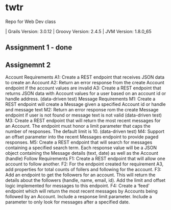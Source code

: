 # twtr
Repo for Web Dev class

| Grails Version: 3.0.12
| Groovy Version: 2.4.5
| JVM Version: 1.8.0_65

## Assignment 1 - done

## Assignemnt 2 
Account Requirements
A1: Create a REST endpoint that receives JSON data to create an Account
A2: Return an error response from the create Account endpoint if the account values are invalid
A3: Create a REST endpoint that returns JSON data with Account values for a user based on an account id or handle address. (data-driven test)
Message Requirements
M1: Create a REST endpoint will create a Message given a specified Account id or handle and message text
M2: Return an error response rom the create Message endpoint if user is not found or message text is not valid (data-driven test)
M3: Create a REST endpoint that will return the most recent messages for an Account. The endpoint must honor a limit parameter that caps the number of responses. The default limit is 10. (data-driven test)
M4: Support an offset parameter into the recent Messages endpoint to provide paged responses.
M5: Create a REST endpoint that will search for messages containing a specified search term. Each response value will be a JSON object containing the Message details (text, date) as well as the Account (handle)
Follow Requirements
F1: Create a REST endpoint that will allow one account to follow another.
F2: For the endpoint created for requirement A3, add properties for total counts of follers and following for the account.
F3: Add an endpoint to get the followers for an account. This will return the details about the followers (handle, name, email, id). Add the limit and offset logic implemented for messages to this endpoint.
F4: Create a ‘feed’ endpoint which will return the most recent messages by Accounts being followed by an Account. Include a response limit parameter. Include a parameter to only look for messages after a specified date.
